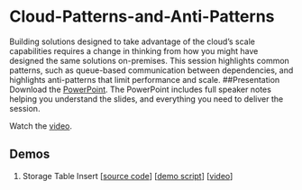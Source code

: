 # Cloud-Patterns-and-Anti-Patterns
Building solutions designed to take advantage of the cloud’s scale capabilities requires a change in thinking from how you might have designed the same solutions on-premises.  This session highlights common patterns, such as queue-based communication between dependencies, and highlights anti-patterns that limit performance and scale.
##Presentation
Download the [PowerPoint](https://github.com/GSIAzureCOE/Cloud-Patterns-and-Anti-Patterns/blob/master/todo.pptx).
The PowerPoint includes full speaker notes helping you understand the slides, and everything you need to deliver the session.

Watch the [video](https://gsiazurecoecontent.blob.core.windows.net/cloud-patterns-and-anti-patterns/todo.mp4).

## Demos
1. Storage Table Insert
[[source code](https://github.com/GSIAzureCOE/Cloud-Patterns-and-Anti-Patterns/blob/master/todo)]
[[demo script](https://github.com/GSIAzureCOE/Cloud-Patterns-and-Anti-Patterns/blob/master/todo.docx)]
[[video](https://gsiazurecoecontent.blob.core.windows.net/cloud-patterns-and-anti-patterns/todo.mp4)]
